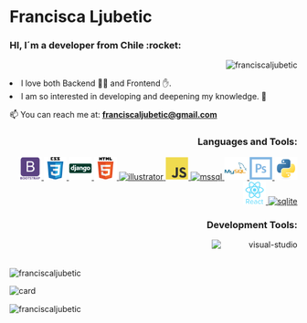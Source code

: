 # Francisca Ljubetic 
<h3 align="left">HI, I´m a developer from Chile :rocket: &nbsp;</h3> 

<p align="right"> <img src="https://lh3.googleusercontent.com/-M_a45J6gG5M/YU0RoZt9yjI/AAAAAAAAMPA/bP97m8PKQpgh1VTpPEBFn11tLT4eIGn9ACEwYBhgLKtQDABHVOhy581tsWlYHd4cXcy1LIp1MOLU9GZqZCcxdhTG7JCCigC6nh-jSzT63IFRcIkT9IMcUU1H74WDD-IReu-dlL3hRqERTuGtirv_UO8Zos8FTWXYM-BdlLfLwAIt1ayP8BLFBBIMh3n1MgRs6lB19XMnVhPUd2-K7JuA9W3u4pY_5MhrJrqoecLepDYmsoolnEgijJ3qwhNnCHJE_TxjEbIysm5j-CO4j00rHnJ0caWDy5rRdft9CUNGH8DWSqZgLfwTekYv_Czytrda5iMJEut7ouxe1ScedDbxBE61Zv1ul-_GN2kIiqiJGgRTLQ7btcWCxgYMMPsZ3-kwGnpQwVeyCT7DJJIyeu6cHxW-OoPfCIqtbAYx26ofVkWjbDSnhyuhvgbuqjtHHFuY09f3Ml6QS99v_42tgUF9y5mCC1nxdH-hhWfiZQK03xwZEHgXqq8e7QgSWDs1Pv0mte2CPWOS6J5LmnjWTmadWobfmz5-E6TCRpXZyuFMSLOQOuIbwl0y7PlvMPYKlBlm896Qef_Dr7mFkpaAYtqPYlSI3MpEAQvJ6QmyAHqOaUYpN8k_UhukTs54cKEncYB_l_Jl9EYQyAsgt0BKgZhNCmmo-qHLVMN2wuIoG/w140-h140-p/ProfilePicturePhoto" alt="franciscaljubetic" /> </p>
<li> I love both Backend 🤚🏼 and Frontend ✋. </li>
<li> I am so interested in developing and deepening my knowledge. 🦉 </li>

📫 You can reach me at:  **franciscaljubetic@gmail.com**



<h3 align="right">Languages and Tools:</h3>
<p align="right"> <a href="https://getbootstrap.com" target="_blank"> <img src="https://raw.githubusercontent.com/devicons/devicon/master/icons/bootstrap/bootstrap-plain-wordmark.svg" alt="bootstrap" width="40" height="40"/> </a> <a href="https://www.w3schools.com/css/" target="_blank"> <img src="https://raw.githubusercontent.com/devicons/devicon/master/icons/css3/css3-original-wordmark.svg" alt="css3" width="40" height="40"/> </a> <a href="https://www.djangoproject.com/" target="_blank"> <img src="https://raw.githubusercontent.com/devicons/devicon/master/icons/django/django-original.svg" alt="django" width="40" height="40"/> </a> <a href="https://www.w3.org/html/" target="_blank"> <img src="https://raw.githubusercontent.com/devicons/devicon/master/icons/html5/html5-original-wordmark.svg" alt="html5" width="40" height="40"/> </a> <a href="https://www.adobe.com/in/products/illustrator.html" target="_blank"> <img src="https://www.vectorlogo.zone/logos/adobe_illustrator/adobe_illustrator-icon.svg" alt="illustrator" width="40" height="40"/> </a> <a href="https://developer.mozilla.org/en-US/docs/Web/JavaScript" target="_blank"> <img src="https://raw.githubusercontent.com/devicons/devicon/master/icons/javascript/javascript-original.svg" alt="javascript" width="40" height="40"/> </a> <a href="https://www.microsoft.com/en-us/sql-server" target="_blank"> <img src="https://www.svgrepo.com/show/303229/microsoft-sql-server-logo.svg" alt="mssql" width="40" height="40"/> </a> <a href="https://www.mysql.com/" target="_blank"> <img src="https://raw.githubusercontent.com/devicons/devicon/master/icons/mysql/mysql-original-wordmark.svg" alt="mysql" width="40" height="40"/> </a> <a href="https://www.photoshop.com/en" target="_blank"> <img src="https://raw.githubusercontent.com/devicons/devicon/master/icons/photoshop/photoshop-line.svg" alt="photoshop" width="40" height="40"/> </a> <a href="https://www.python.org" target="_blank"> <img src="https://raw.githubusercontent.com/devicons/devicon/master/icons/python/python-original.svg" alt="python" width="40" height="40"/> </a> <a href="https://reactjs.org/" target="_blank"> <img src="https://raw.githubusercontent.com/devicons/devicon/master/icons/react/react-original-wordmark.svg" alt="react" width="40" height="40"/> </a> <a href="https://www.sqlite.org/" target="_blank"> <img src="https://www.vectorlogo.zone/logos/sqlite/sqlite-icon.svg" alt="sqlite" width="40" height="40"/> </a> </p>

<h3 align="right">Development Tools:</h3>
<a align="right" href="https://getbootstrap.com" target="_blank"> <img align="right" src="https://img.shields.io/badge/-Visual%20Studio%20Code-333333?style=flat&logo=visual-studio-code&logoColor=007ACC" alt="visual-studio" width="150" height="25"/> </a>
<br><br>
<p><img align="center" src="https://github-readme-stats.vercel.app/api/top-langs?username=franciscaljubetic&show_icons=true&locale=en&layout=compact&theme=cobalt" alt="franciscaljubetic" /></p>

![card](https://github-readme-stats.vercel.app/api?username=franciscaljubetic&theme=cobalt)


<p><img align="center" src="https://github-readme-streak-stats.herokuapp.com/?user=franciscaljubetic&theme=cobalt" alt="franciscaljubetic" /></p>
